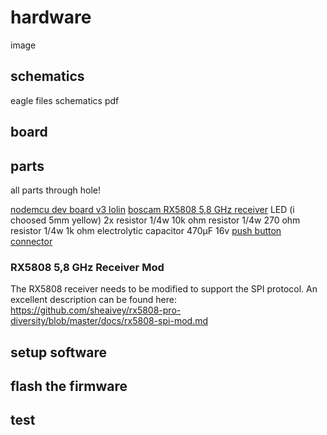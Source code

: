 # hardware

image

## schematics
eagle files
schematics pdf

## board

## parts
all parts through hole!

[nodemcu dev board v3 lolin](https://www.banggood.com/V3-NodeMcu-Lua-WIFI-Development-Board-p-992733.html?rmmds=search)
[boscam RX5808 5,8 GHz receiver](https://www.banggood.com/FPV-5_8G-Wireless-Audio-Video-Receiving-Module-RX5808-p-84775.html?rmmds=search)
LED (i choosed 5mm yellow)
2x resistor 1/4w 10k ohm
resistor 1/4w 270 ohm
resistor 1/4w 1k ohm
electrolytic capacitor 470µF 16v
[push button](https://www.reichelt.de/?ACTION=3;ARTICLE=27892;SEARCH=taster%203301)
[connector](https://www.reichelt.de/Schraubklemmen/AKL-101-02/3/index.html?ACTION=3&LA=446&ARTICLE=36605&GROUPID=7546&artnr=AKL+101-02&SEARCH=akl%2B)

### RX5808 5,8 GHz Receiver Mod
The RX5808 receiver needs to be modified to support the SPI protocol.
An excellent description can be found here:
https://github.com/sheaivey/rx5808-pro-diversity/blob/master/docs/rx5808-spi-mod.md

## setup software

## flash the firmware

## test
